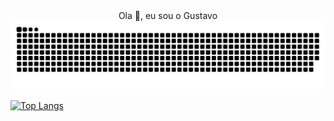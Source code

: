 <div align="center">
Ola 👋, eu sou o Gustavo
</div>

<div align="center">
  <a href="https://1999azzar.github.io/1999AZZAR/">
  <img  src="https://github.com/1999AZZAR/1999AZZAR/blob/main/resources/img/grid-snake.svg"
       alt="snake" /></a>
</div>

[![Top Langs](https://github-readme-stats.vercel.app/api/top-langs/?username=dev-zanatta)](https://github.com/dev-zanatta/github-readme-stats)

